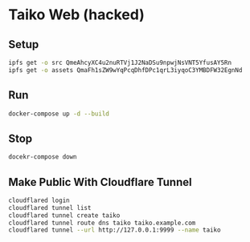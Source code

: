 # Taiko Web (hacked)

## Setup

```bash
ipfs get -o src QmeAhcyXC4u2nuRTVj1J2NaDSu9npwjNsVNT5YfusAY5Rn
ipfs get -o assets QmaFh1sZW9wYqPcqDhfDPc1qrL3iyqoC3YMBDFW32EgnNd
```

## Run

```bash
docker-compose up -d --build
```

## Stop

```bash
docekr-compose down
```

## Make Public With Cloudflare Tunnel

```bash
cloudflared login
cloudflared tunnel list
cloudflared tunnel create taiko
cloudflared tunnel route dns taiko taiko.example.com
cloudflared tunnel --url http://127.0.0.1:9999 --name taiko
```
